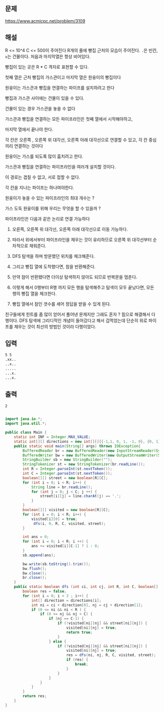## 문제

https://www.acmicpc.net/problem/3109

## 해설

R <= 10^4 C <= 500이 주어진다
R개의 줄에 빵집 근처의 모습이 주어진다. `.`은 빈칸, `x`는 건물이다. 처음과 마지막열은 항상 비어있다.

빵집이 있는 곳은 R * C 격자로 표현할 수 있다.

첫째 열은 근처 빵집의 가스관이고 마지막 열은 원웅이의 빵집이다

원웅이는 가스관과 빵집을 연결하는 파이프를 설치하려고 한다

빵집과 가스관 사이에는 건물이 있을 수 있다.

건물이 있는 경우 가스관을 놓을 수 없다

가스관과 빵집을 연결하는 모든 파이프라인은 첫째 열에서 시작해야하고,

마지막 열에서 끝나야 한다.

각 칸은 오른쪽 , 오른쪽 위 대각선, 오른쪽 아래 대각선으로 연결할 수 있고, 각 칸 중심끼리 연결하는 것이다

원웅이는 가스를 되도록 많이 훔치려고 한다.

가스관과 빵집을 연결하는 파이프라인을 여러개 설치할 것이다.

이 경로는 겹칠 수 없고, 서로 접할 수 없다.

각 칸을 지나는 파이프는 하나여야한다.

원웅이가 놓을 수 있는 파이프라인의 최대 개수는 ?

가스 도둑 원웅이를 위해 우리는 무엇을 할 수 있을까 ?

파이프라인은 다음과 같은 논리로 연결 가능하다

1. 오른쪽, 오른쪽 위 대각선, 오른쪽 아래 대각선으로 이동 가능하다.

2. 따라서 위에서부터 파이프라인을 채우는 것이 유리하므로 오른쪽 위 대각선부터 순차적으로 채워준다.

3. DFS 탐색을 하며 방문했던 위치를 체크해준다.

4. 그리고 빵집 열에 도착했다면, 참을 반환해준다.

5. 만약 참이 반환됐다면 더이상 탐색하지 않아도 되므로 반복문을 멈춘다.

6. 이렇게 해서 0행부터 R행 까지 모든 행을 탐색해주고 탐색이 모두 끝났다면, 모든 행의 빵집 열을 체크한다.

7. 빵집 열에서 참인 갯수를 세어 정답을 받을 수 있게 된다.

친구들에게 힌트를 좀 많이 얻어서 풀어낸 문제지만 그래도 혼자 ? 힘으로 해결해서 다행이다. DFS 탐색에 그리디적인 개념이 들어갔다고 해서 겁먹었는데 단순히 위로 파이프를 채우는 것이 최선의 방법인 것이라 다행이었다.

## 입력
```txt
5 5
.xx..
..x..
.....
...x.
...x.
```

## 출력
```txt
2
```

```java

import java.io.*;
import java.util.*;

public class Main {
    static int INF = Integer.MAX_VALUE;
    static int[][] directions = new int[][]{{-1,1, 0, 1, -1, 0}, {0, 1}, {1, 1, 0, 1, 1, 0}};
    public static void main(String[] args) throws IOException{
        BufferedReader br = new BufferedReader(new InputStreamReader(System.in));
        BufferedWriter bw = new BufferedWriter(new OutputStreamWriter(System.out));
        StringBuilder sb = new StringBuilder("");
        StringTokenizer st = new StringTokenizer(br.readLine());
        int R = Integer.parseInt(st.nextToken());
        int C = Integer.parseInt(st.nextToken());
        boolean[][] street = new boolean[R][C];
        for (int i = 0; i < R; i++) {
            String line = br.readLine();
            for (int j = 0; j < C; j ++) {
                street[i][j] = line.charAt(j) == '.';
            }
        }
        boolean[][] visited = new boolean[R][C];
        for (int i = 0; i < R; i++) {
            visited[i][0] = true;
             dfs(i, 0, R, C, visited, street);
        }

        int ans = 0;
        for (int i = 0; i < R; i ++) {
            ans += visited[i][C-1] ? 1 : 0;
        }
        sb.append(ans);

        bw.write(sb.toString().trim());
        bw.flush();
        bw.close();
        br.close();
    }
    public static boolean dfs (int ci, int cj, int R, int C, boolean[][] visited, boolean[][] street) {
        boolean res = false;
        for (int i = 0; i < 3 ; i++) {
            int[] direction = directions[i];
            int ni = ci + direction[0], nj = cj + direction[1];
            if (0 <= ni && ni < R ) {
                if (0 <= nj && nj < C) {
                    if (nj == C-1) {
                        if (!visited[ni][nj] && street[ni][nj]) {
                            visited[ni][nj] = true;
                            return true;
                        }
                    } else {
                        if (!visited[ni][nj] && street[ni][nj]) {
                            visited[ni][nj] = true;
                            res = dfs(ni, nj, R, C, visited, street);
                            if (res) {
                                break;
                            }
                        }
                    }
                }
            }
        }
        return res;
    }
}

```